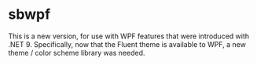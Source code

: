# sbwpf

This is a new version, for use with WPF features that were introduced with .NET 9. Specifically, now that the Fluent theme is available to WPF, a new theme / color scheme library was needed.
